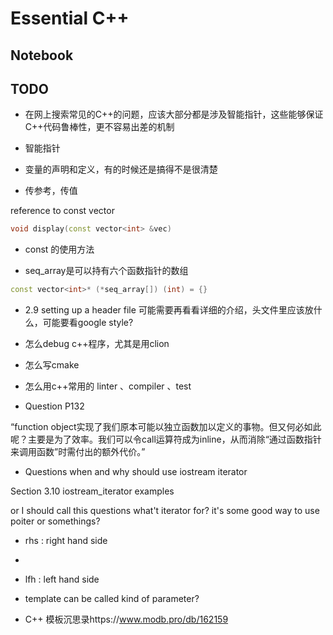 # Essential C++

## Notebook

## TODO

+ 在网上搜索常见的C++的问题，应该大部分都是涉及智能指针，这些能够保证C++代码鲁棒性，更不容易出差的机制

+ 智能指针

+ 变量的声明和定义，有的时候还是搞得不是很清楚

+ 传参考，传值

reference to const vector

```c++
void display(const vector<int> &vec)
```

+ const 的使用方法

+ seq_array是可以持有六个函数指针的数组

```c++
const vector<int>* (*seq_array[]) (int) = {}
```

+ 2.9 setting up a header file
    可能需要再看看详细的介绍，头文件里应该放什么，可能要看google style?

+ 怎么debug c++程序，尤其是用clion

+ 怎么写cmake

+ 怎么用c++常用的 linter 、compiler 、test

+ Question P132

“function object实现了我们原本可能以独立函数加以定义的事物。但又何必如此呢？主要是为了效率。我们可以令call运算符成为inline，从而消除“通过函数指针来调用函数”时需付出的额外代价。”

+ Questions when and why should use iostream iterator

Section 3.10 iostream_iterator examples	

or I should call this questions what't iterator for? it's some good way to use poiter or somethings?


+ rhs : right hand side
+ 
+ lfh : left hand side

+ template can be called kind of parameter?

+ C++ 模板沉思录https://www.modb.pro/db/162159